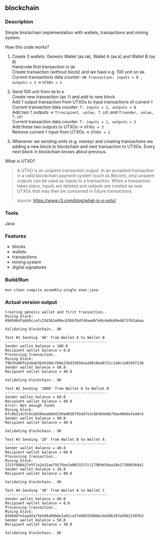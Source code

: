## blockchain

### Description

Simple blockchain implementation with wallets, transactions and mining system.

How this code works?

1. Create 3 wallets: Genesis Wallet (as `GW`), Wallet A (as `A`) and Wallet B (as `B`)<br/>
   Hardcode first transaction in `GW`<br/>
   Create transaction (without block) and we have e.g. 100 unit on `GW`.<br/>
   Current transactions data counter: `GW transaction: inputs = 0 , outputs = 1` -> `UTXOs = 1`
2. Send 100 unit from `GW` to `A`<br/>
   Create new transaction (as `T`) and add to new block <br/>
   Add 1 output transaction from UTXOs to input transactions of current `T`<br/>
   Current transaction data counter: `T: inputs = 1, outputs = 0`<br/>
   Add two `T` outputs -> `T(recipient, value, T.id)` and `T(sender, value, T.id)`<br/>
   Current transaction data counter: `T: inputs = 1, outputs = 2`<br/>
   Add these two outputs to UTXOs -> `UTXOs = 3`<br/>
   Remove current `T` input from UTXOs -> `UTXOs = 2`

3. Whenever we sending units (e.g. money) and creating transactions we adding a new block to blockchain and next transaction to UTXOs. Every next block in blockchain knows about previous.

What is UTXO?

> A UTXO is an unspent transaction output. In an accepted transaction in a valid blockchain
> payment system (such as Bitcoin), only unspent outputs can be used as inputs to a transaction.
> When a transaction takes place, inputs are deleted and outputs are created as new UTXOs
> that may then be consumed in future transactions.
>
> source: https://www.r3.com/blog/what-is-a-uxto/

### Tools

Java

### Features

- blocks
- wallets
- transactions
- mining system
- digital signatures

### Build/Run

```
mvn clean compile assembly:single exec:java
```

### Actual version output

```
Creating genesis wallet and first transaction..
Mining block: 09d946dfa8d9ccafc23d362e09ec036bfbdf49aed67e9cde8649e4b73f62abaa

Validating blockchain.. OK

Test #1 Sending '40' from Wallet A to Wallet B
-----------------------------------------------
Sender wallet balance = 100.0
Recipient wallet balance = 0.0
Processing transaction..
Mining block: f9b35a09fe2e6ab3b4510dcf88e23bd33816eaa9018ee8721c1a0c1e0245f138
Sender wallet balance = 60.0
Recipient wallet balance = 40.0

Validating blockchain.. OK

Test #2 Sending '1000' from Wallet A to Wallet B
-----------------------------------------------
Sender wallet balance = 60.0
Recipient wallet balance = 40.0
Error: Not enough funds
Mining block: 6fc0b114c5c9cbb56beab0d4150a08367914d7e3c8636da6b79ae406dafa4dc4
Sender wallet balance = 60.0
Recipient wallet balance = 40.0

Validating blockchain.. OK

Test #3 Sending '20' from Wallet B to Wallet A
-----------------------------------------------
Sender wallet balance = 40.0
Recipient wallet balance = 60.0
Processing transaction..
Mining block: 3215f84bb27e5f1e2a31ae791f9ae3a0033217c117969e5baa18e27108d36da1
Sender wallet balance = 20.0
Recipient wallet balance = 80.0

Validating blockchain.. OK

Test #4 Sending '30' from Wallet A to Wallet C
-----------------------------------------------
Sender wallet balance = 80.0
Recipient wallet balance = 0.0
Processing transaction..
Mining block: 858846fe5aad2a75be98a98b6e1a91ce27eb855509bbcbd38b283a59b2230fb3
Sender wallet balance = 50.0
Recipient wallet balance = 30.0

Validating blockchain.. OK
```
